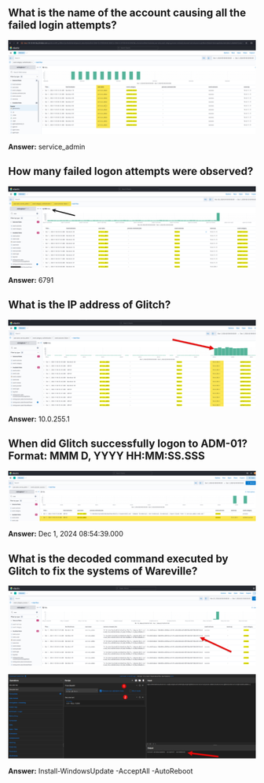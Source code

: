 ## What is the name of the account causing all the failed login attempts?

![User Failed Login Attempts](./user_name.png)

**Answer:** service_admin

## How many failed logon attempts were observed?

![Amount of Failed Login Attempts](./failed_logins.png)

**Answer:** 6791

## What is the IP address of Glitch?

![Brute Force IP Address](./IP_brute_force.png)

**Answer:** 10.0.255.1

## When did Glitch successfully logon to ADM-01? Format: MMM D, YYYY HH:MM:SS.SSS

![Sucessfull login timestamp](./sucess_login.png)

**Answer:** Dec 1, 2024 08:54:39.000

## What is the decoded command executed by Glitch to fix the systems of Wareville?

![Base64 encoded string from logs](./base64_encoded.png)

![Decoding using Cyber Chef](./cyber_chef_base64.png)

**Answer:** Install-WindowsUpdate -AcceptAll -AutoReboot
